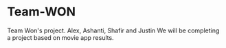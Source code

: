 # Team-WON
Team Won's project. Alex, Ashanti, Shafir and Justin 
We will be completing a project based on movie app results.  
